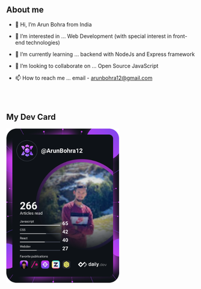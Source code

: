 ## About me

- 👋 Hi, I’m Arun Bohra from India

- 👀 I’m interested in ... Web Development (with special interest in front-end technologies)

- 🌱 I’m currently learning ... backend with NodeJs and Express framework

- 💞️ I’m looking to collaborate on ... Open Source JavaScript

- 📫 How to reach me ... email - arunbohra12@gmail.com

<br />
<br />

## My Dev Card

<a href="https://app.daily.dev/DailyDevTips"><img src="https://github.com/ArunBohra12/ArunBohra12/blob/main/devcard.svg" width="300" alt="Arun Bohra's Dev Card"/></a>
